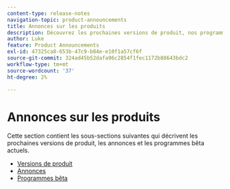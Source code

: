 ```yaml
---
content-type: release-notes
navigation-topic: product-announcements
title: Annonces sur les produits
description: Découvrez les prochaines versions de produit, nos programmes bêta actuels ou nos annonces.
author: Luke
feature: Product Announcements
exl-id: 47325ca8-653b-47c9-b84e-e10f1a57cf6f
source-git-commit: 324ad45b52dafa96c2854f1fec1172b88643bdc2
workflow-type: tm+mt
source-wordcount: '37'
ht-degree: 2%

---
```


# Annonces sur les produits

Cette section contient les sous-sections suivantes qui décrivent les prochaines versions de produit, les annonces et les programmes bêta actuels.

* [Versions de produit](../product-announcements/product-releases/product-releases.md)
* [Annonces](../product-announcements/announcements/announcements.md)
* [Programmes bêta](../product-announcements/betas/betas.md)
